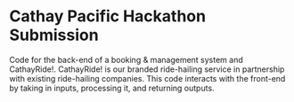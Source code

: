 # Cathay Pacific Hackathon Submission 
Code for the back-end of a booking & management system and CathayRide!. 
CathayRide! is our branded ride-hailing service in partnership with existing ride-hailing companies. 
This code interacts with the front-end by taking in inputs, processing it, and returning outputs.
